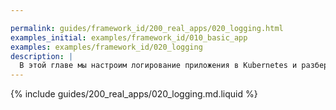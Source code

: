 ```yaml
---

permalink: guides/framework_id/200_real_apps/020_logging.html
examples_initial: examples/framework_id/010_basic_app
examples: examples/framework_id/020_logging
description: |
  В этой главе мы настроим логирование приложения в Kubernetes и разберём его особенности, а также сделаем структурированный формат логов для последующего парсинга системами сбора и анализа логов.
---
```


{% include guides/200_real_apps/020_logging.md.liquid %}
